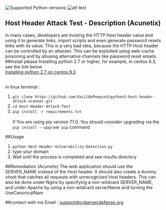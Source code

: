 ![Supported Python versions](https://img.shields.io/badge/python-3.8-blue.svg)
   ![alt text](http://uupload.ir/files/54lo_website-security.png "WEBSecurity")
## Host Header Attack Test - Description (Acunetix)
In many cases, developers are trusting the HTTP Host header value and using it to generate links, import scripts and even generate password resets links with its value. This is a very bad idea, because the HTTP Host header can be controlled by an attacker. This can be exploited using web-cache poisoning and by abusing alternative channels like password reset emails.
##Install
please Installing python 2.7 or higher, for example, in centos 6.3, see the link below <br />
[Installing python 2.7 on centos 6.3](https://github.com/h2oai/h2o-2/wiki/installing-python-2.7-on-centos-6.3.-follow-this-sequence-exactly-for-centos-machine-only) <br /> <br />

in linux terminal : <br />
1. `git clone https://github.com/XxLilBoPeepsxX/python3-host-header-attack-scanner.git` <br />
2. `cd Host-Header-Attack-Test`<br />
3. `pip install -r requirements.txt`<br /><br />
if You are using pip version 7.1.0, You should consider upgrading via the `pip install --upgrade pip` command

##Usage
1. `python Host-Header-Vulnerability-Detection.py`<br />
2. type your domain<br />
3. Wait until the process is completed and see results directory<br />

##Remediation (Acunetix)
The web application should use the SERVER_NAME instead of the Host header. It should also create a dummy vhost that catches all requests with unrecognized Host headers. This can also be done under Nginx by specifying a non-wildcard SERVER_NAME, and under Apache by using a non-wildcard serverName and turning the UseCanonicalNam

##contact with me
Email : support@cybersecdefense.org <br />


